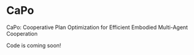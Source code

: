 # CaPo
CaPo: Cooperative Plan Optimization for Efficient Embodied Multi-Agent Cooperation

Code is coming soon!
